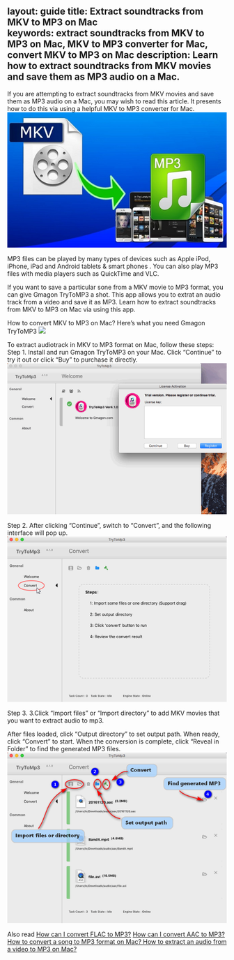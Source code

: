 layout: guide
title: Extract soundtracks from MKV to MP3 on Mac   
keywords: extract soundtracks from MKV to MP3 on Mac, MKV to MP3 converter for Mac, convert MKV to MP3 on Mac
description: Learn how to extract soundtracks from MKV movies and save them as MP3 audio on a Mac.    
---
If you are attempting to extract soundtracks from MKV movies and save them as MP3 audio on a Mac, you may wish to read this article. It presents how to do this via using a helpful MKV to MP3 converter for Mac. 
![](../img/mkv-to-mp3.jpg)

MP3 files can be played by many types of devices such as Apple iPod, iPhone, iPad and Android tablets & smart phones . You can also play MP3 files with media players such as QuickTime and VLC. 

If you want to save a particular sone from a MKV movie to MP3 format, you can give Gmagon TryToMP3 a shot. This app allows you to extrat an audio track from a video and save it as MP3. Learn how to extract soundtracks from MKV to MP3 on Mac via using this app.

How to convert MKV to MP3 on Mac? 
Here’s what you need
Gmagon TryToMP3
<a href="https://gmagon.com/products/store/trytomp3/" target="_blank"> <img src="https://gmagon.com/asset/images/free-download.png"/></a>

To extract audiotrack in MKV to MP3 format on Mac, follow these steps:
Step 1. Install and run Gmagon TryToMP3 on your Mac. Click “Continue” to try it out or click “Buy” to purchase it directly. 
![](../img/continue.png)

Step 2. After clicking “Continue”, switch to “Convert”, and the following interface will pop up. 
![](../img/convert.png)

Step 3. 3.Click “Import files” or “Import directory” to add MKV movies that you want to extract audio to mp3.  

After files loaded, click “Output directory” to set output path. When ready, click “Convert” to start. When the conversion is complete, click “Reveal in Folder” to find the generated MP3 files.  
![](../img/steps.png)

Also read 
<a href="https://gmagon.com/guide/trytomp3/how-can-i-convert-flac-to-mp3.html" target="_blank" >How can I convert FLAC to MP3?</a>
<a href="https://gmagon.com/guide/trytomp3/how-can-i-convert-aac-to-mp3.html " target="_blank" >How can I convert AAC to MP3?</a>
<a href="https://gmagon.com/guide/trytomp3/convert-audio-to-mp3-mac.html" target="_blank" >How to convert a song to MP3 format on Mac?  </a>
<a href="https://gmagon.com/guide/trytomp3/extract-audio-to-mp3-mac.html" target="_blank" >How to extract an audio from a video to MP3 on Mac? </a>